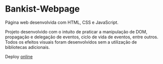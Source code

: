# Bankist-Webpage

Página web desenvolvida com HTML, CSS e JavaScript.

Projeto desenvolvido com o intuito de praticar a manipulação de DOM, propagação e delegação de eventos, ciclo de vida de eventos, entre outros. Todos os efeitos visuais foram desenvolvidos sem a utilização de bibliotecas adicionais.

Deploy [online](https://bankist-guilherme.netlify.app)
